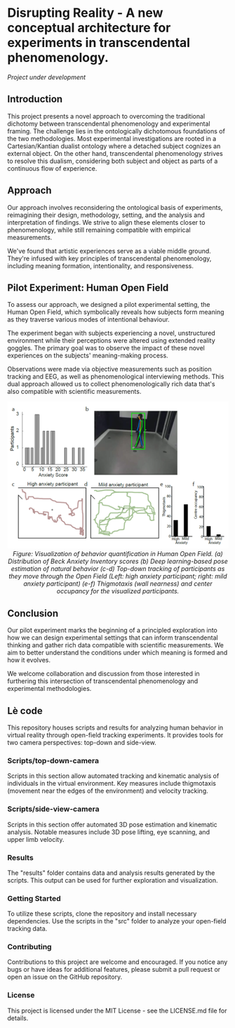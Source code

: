 # Disrupting Reality - A new conceptual architecture for experiments in transcendental phenomenology.
*Project under development*

## Introduction

This project presents a novel approach to overcoming the traditional dichotomy between transcendental phenomenology and experimental framing. The challenge lies in the ontologically dichotomous foundations of the two methodologies. Most experimental investigations are rooted in a Cartesian/Kantian dualist ontology where a detached subject cognizes an external object. On the other hand, transcendental phenomenology strives to resolve this dualism, considering both subject and object as parts of a continuous flow of experience.

## Approach

Our approach involves reconsidering the ontological basis of experiments, reimagining their design, methodology, setting, and the analysis and interpretation of findings. We strive to align these elements closer to phenomenology, while still remaining compatible with empirical measurements.

We've found that artistic experiences serve as a viable middle ground. They're infused with key principles of transcendental phenomenology, including meaning formation, intentionality, and responsiveness.

## Pilot Experiment: Human Open Field

To assess our approach, we designed a pilot experimental setting, the Human Open Field, which symbolically reveals how subjects form meaning as they traverse various modes of intentional behaviour.

The experiment began with subjects experiencing a novel, unstructured environment while their perceptions were altered using extended reality goggles. The primary goal was to observe the impact of these novel experiences on the subjects' meaning-making process.

Observations were made via objective measurements such as position tracking and EEG, as well as phenomenological interviewing methods. This dual approach allowed us to collect phenomenologically rich data that's also compatible with scientific measurements.


<p align="center">
  <img src="results/cv4vr.png" alt="Visualization behavior quantification in human open field">
  <br>
  <em>Figure: Visualization of behavior quantification in Human Open Field. (a) Distribution of Beck Anxiety Inventory scores (b) Deep learning-based pose estimation of natural behavior (c-d) Top-down tracking of participants as they move through the Open Field (Left: high anxiety participant; right: mild anxiety participant) (e-f) Thigmotaxis (wall nearness) and center occupancy for the visualized participants.</em>
</p>

<!-- 
![Visualization behavior quantification in human open field](results/cv4vr.png)
(a) Distribution of Beck Anxiety Inventory scores
(b) Deep learning-based pose estimation of natural behavior
(c-d) Top-down tracking of participants as they move through the Open Field (Left: high anxiety participant; right: mild anxiety participant)
(e-f) Thigmotaxis (wall nearness) and center occupancy for the visualized participants. -->

## Conclusion

Our pilot experiment marks the beginning of a principled exploration into how we can design experimental settings that can inform transcendental thinking and gather rich data compatible with scientific measurements. We aim to better understand the conditions under which meaning is formed and how it evolves.

We welcome collaboration and discussion from those interested in furthering this intersection of transcendental phenomenology and experimental methodologies.

## Lè code
This repository houses scripts and results for analyzing human behavior in virtual reality through open-field tracking experiments. It provides tools for two camera perspectives: top-down and side-view.

### Scripts/top-down-camera
Scripts in this section allow automated tracking and kinematic analysis of individuals in the virtual environment. Key measures include thigmotaxis (movement near the edges of the environment) and velocity tracking.

### Scripts/side-view-camera
Scripts in this section offer automated 3D pose estimation and kinematic analysis. Notable measures include 3D pose lifting, eye scanning, and upper limb velocity.

### Results
The "results" folder contains data and analysis results generated by the scripts. This output can be used for further exploration and visualization.

### Getting Started
To utilize these scripts, clone the repository and install necessary dependencies. Use the scripts in the "src" folder to analyze your open-field tracking data.

### Contributing
Contributions to this project are welcome and encouraged. If you notice any bugs or have ideas for additional features, please submit a pull request or open an issue on the GitHub repository.

### License
This project is licensed under the MIT License - see the LICENSE.md file for details.

